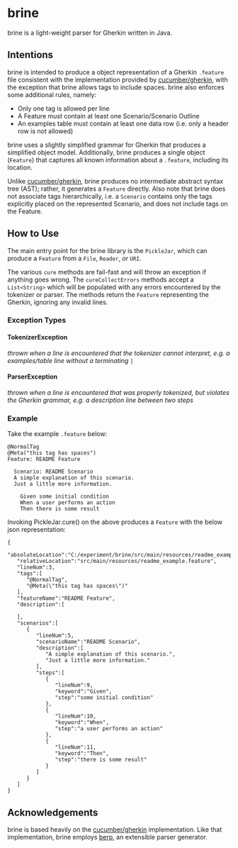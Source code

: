 # brine

brine is a light-weight parser for Gherkin written in Java.

## Intentions

brine is intended to produce a object representation of a Gherkin `.feature` file consistent
with the implementation provided by [cucumber/gherkin](https://github.com/cucumber/gherkin), 
with the exception that brine allows tags to include spaces.
brine also enforces some additional rules, namely:
* Only one tag is allowed per line
* A Feature must contain at least one Scenario/Scenario Outline
* An examples table must contain at least one data row (i.e. only a header row is not allowed)

brine uses a slightly simplified grammar for Gherkin that produces a simplified object model. Additionally,
brine produces a single object (`Feature`) that captures all known information about a `.feature`, including
its location.

Unlike [cucumber/gherkin](https://github.com/cucumber/gherkin), brine produces no intermediate
abstract syntax tree (AST); rather, it generates a `Feature` directly. Also note that brine does
not associate tags hierarchically, i.e. a `Scenario` contains only the tags explicitly placed
on the represented Scenario, and does not include tags on the Feature.

## How to Use

The main entry point for the brine library is the `PickleJar`, which can produce a `Feature` 
from a `File`, `Reader`, or `URI`.

The various `cure` methods are fail-fast and will throw an exception if anything goes wrong. 
The `cureCollectErrors` methods accept a `List<String>` which will be populated with any errors 
encountered by the tokenizer or parser. The methods return the `Feature` representing the
Gherkin, ignoring any invalid lines.

### Exception Types

#### TokenizerException
*thrown when a line is encountered that the tokenizer cannot interpret, 
e.g. a examples/table line without a terminating `|`*

#### ParserException
*thrown when a line is encountered that was properly tokenized, 
but violates the Gherkin grammar, e.g. a description line between two steps*

### Example
Take the example `.feature` below:

```
@NormalTag
@Meta("this tag has spaces")
Feature: README Feature
 
  Scenario: README Scenario
  A simple explanation of this scenario.
  Just a little more information.
 
    Given some initial condition
    When a user performs an action
    Then there is some result
```

Invoking PickleJar.cure() on the above produces a `Feature` with the below json representation:

```
{
   "absoluteLocation":"C:/experiment/brine/src/main/resources/readme_example.feature",
   "relativeLocation":"src/main/resources/readme_example.feature",
   "lineNum":3,
   "tags":[
      "@NormalTag",
      "@Meta(\"this tag has spaces\")"
   ],
   "featureName":"README Feature",
   "description":[

   ],
   "scenarios":[
      {
         "lineNum":5,
         "scenarioName":"README Scenario",
         "description":[
            "A simple explanation of this scenario.",
            "Just a little more information."
         ],
         "steps":[
            {
               "lineNum":9,
               "keyword":"Given",
               "step":"some initial condition"
            },
            {
               "lineNum":10,
               "keyword":"When",
               "step":"a user performs an action"
            },
            {
               "lineNum":11,
               "keyword":"Then",
               "step":"there is some result"
            }
         ]
      }
   ]
}
```

## Acknowledgements
brine is based heavily on the [cucumber/gherkin](https://github.com/cucumber/gherkin) implementation.
Like that implementation, brine employs [berp](https://github.com/gasparnagy/berp), an extensible parser
generator. 